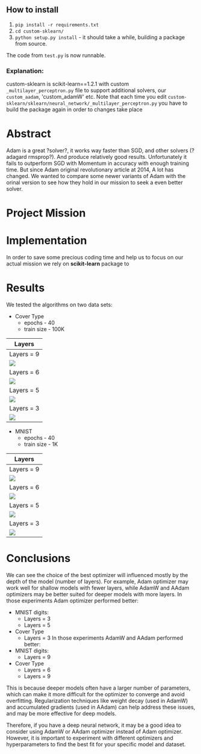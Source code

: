 ## How to install
1. `pip install -r requirements.txt`
2. `cd custom-sklearn/`
3. `python setup.py install` - it should take a while, building a package from source.

The code from `test.py` is now runnable.

### Explanation:
custom-sklearn is scikit-learn==1.2.1 with custom `_multilayer_perceptron.py`
file to support additional solvers, our `custom_aadam`, 'custom_adamW' etc.
Note that each time you edit `custom-sklearn/sklearn/neural_network/_multilayer_perceptron.py` 
you have to build the package again in order to changes take place

# Abstract
Adam is a great ?solver?, it works way faster than SGD, and other solvers (?adagard rmsprop?).
And produce relatively good results. 
Unfortunately it fails to outperform SGD with Momentum in accuracy with enough training time.
But since Adam original revolutionary article at 2014, A lot has changed.
We wanted to compare some newer variants of Adam with the orinal version
to see how they hold in our mission to seek a even better solver.

# Project Mission


# Implementation
In order to save some precious coding time and help us to focus 
on our actual mission we rely on **scikit-learn** package to 

# Results
We tested the algorithms on two data sets:
- Cover Type
    - epochs - 40
    - train size - 100K


| Layers  | 
| ---  |
| Layers = 9  |
| ![](datasets_results_plots/Cover_Type_scores_ultra-deep_40epoches_100K.png )
| Layers = 6  |
| ![](datasets_results_plots/Cover_Type_scores_deep_40epoches_100K.png)
| Layers = 5  |
| ![](datasets_results_plots/Cover_Type_scores_Deep-fitted_40epoches_100K.png)  |
| Layers = 3  |
| ![](datasets_results_plots/Cover_Type_Regular_40epoches_100K.png)  |

- MNIST
    - epochs - 40
    - train size - 1K

| Layers  | 
| ---  |
| Layers = 9  |
| ![](datasets_results_plots/MNIST_digits_scores_ultra-deep_40epoch_1K.png )
| Layers = 6  |
| ![](datasets_results_plots/MNIST_digits_scores_deep_40epoch_1K.png)
| Layers = 5  |
| ![](datasets_results_plots/MNIST_digits_scores_deep_fitted_40epoch_1K.png)  |
| Layers = 3  |
| ![](datasets_results_plots/MNIST_digits_scores_regular_40epoch_1K.png)  |

# Conclusions

We can see the choice of the best optimizer will influenced mostly by the depth of the model (number of layers).
For example, Adam optimizer may work well for shallow models with fewer layers, while AdamW and AAdam optimizers may be better suited for deeper models with more layers.
In those experiments Adam optimizer performed better:
- MNIST digits: 
    - Layers = 3
    - Layers = 5
- Cover Type
    - Layers = 3
In those experiments AdamW and AAdam performed better:
- MNIST digits: 
    - Layers = 9
- Cover Type
    - Layers = 6
    - Layers = 9
   
This is because deeper models often have a larger number of parameters, which can make it more difficult for the optimizer to converge and avoid overfitting. Regularization techniques like weight decay (used in AdamW) and accumulated gradients (used in AAdam) can help address these issues, and may be more effective for deep models.

Therefore, if you have a deep neural network, it may be a good idea to consider using AdamW or AAdam optimizer instead of Adam optimizer. However, it is important to experiment with different optimizers and hyperparameters to find the best fit for your specific model and dataset.
